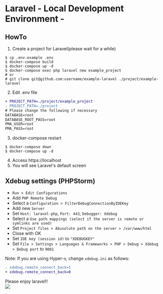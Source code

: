 # Laravel - Local Development Environment -
## HowTo
1. Create a project for Laravel(please wait for a while)

```
$ cp .env.example .env
$ docker-compose build
$ docker-compose up -d
$ docker-compose exec php laravel new example_project
# or
# git clone git@github.com:username/example-laravel ./project/example-laravel
```

2. Edit .env file

```diff
+ PROJECT_PATH=./project/example_project
- PROJECT_PATH=./project
# Please change the following if necessary
DATABASE=root
DATABASE_ROOT_PASS=root
PMA_USER=root
PMA_PASS=root
```

3. docker-compose restart

```
$ docker-compose down
$ docker-compose up -d
```

4. Access https://localhost
5. You will see Laravel's default screen

## Xdebug settings (PHPStorm)
- `Run > Edit Configurations`  
- Add `PHP Remote Debug`  
- Select a `Configuration > FilterDebugConnectionByIDEKey`  
- Add new `Server`  
- Set `Host: laravel-php`, `Port: 443`, `Debugger: Xdebug`  
- Select a `Use path mappings (select if the server is remote or symlinks are used)`  
- Set `Project files > Abusolute path on the server > /var/www/html`  
- Close with OK  
- Set `IDE key (session id)` to `"XDEBUGKEY"`  
- Set `File > Settings > Languages & Frameworks > PHP > Debug > Xdebug > Debug port` to `9001`

Note: If you are using Hyper-v, change `xdebug.ini` as follows:
```diff
- xdebug.remote_connect_back=1
+ xdebug.remote_connect_back=0
```

Please enjoy laravel!!  
![](https://media.giphy.com/media/tIeCLkB8geYtW/giphy.gif)
